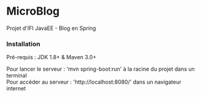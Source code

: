 # MicroBlog
Projet d'IFI JavaEE - Blog en Spring

### Installation

Pré-requis : JDK 1.8+ & Maven 3.0+

Pour lancer le serveur : 'mvn spring-boot:run' à la racine du projet dans un terminal  
Pour accéder au serveur : 'http://localhost:8080/' dans un navigateur internet